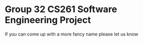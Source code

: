 # Group 32 CS261 Software Engineering Project
If you can come up with a more fancy name please let us know 

